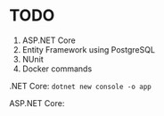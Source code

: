 # TODO

1. ASP.NET Core
2. Entity Framework using PostgreSQL
3. NUnit
4. Docker commands

.NET Core: 
`dotnet new console -o app`

ASP.NET Core: 
